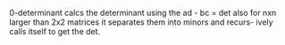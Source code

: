 0-determinant calcs the determinant using the ad - bc = det also for
nxn larger than 2x2 matrices it separates them into minors and recurs-
ively calls itself to get the det.

